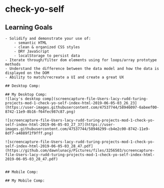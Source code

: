 # check-yo-self

## Learning Goals

    - Solidify and demonstrate your use of:
        - semantic HTML
        - clean & organized CSS styles
        - DRY JavaScript
        - localStorage to persist data
    - Iterate through/filter dom elements using for loops/array prototype methods
    - Understand the difference between the data model and how the data is displayed on the DOM
    - Ability to match/recreate a UI and create a great UX
    
    ## Desktop Comp:
    
    ## My Desktop Comp:
    ![lacy's desktop comp](screencapture-file-Users-lacy-rudd-turing-projects-mod-1-check-yo-self-index-html-2019-06-05-03_26_23](https://user-images.githubusercontent.com/47537744/58946097-6abeef00-8742-11e9-8b16-f64fec987c87.png)
    
    ![screencapture-file-Users-lacy-rudd-turing-projects-mod-1-check-yo-self-index-html-2019-06-05-03_27_37](https://user-images.githubusercontent.com/47537744/58946299-cb4e2c00-8742-11e9-8df7-a4889f2f9fff.png)
    
    ![screencapture-file-Users-lacy-rudd-turing-projects-mod-1-check-yo-self-index-html-2019-06-05-03_28_47.pdf](https://github.com/dawnlunacy/Pictures/files/3256503/screencapture-file-Users-lacy-rudd-turing-projects-mod-1-check-yo-self-index-html-2019-06-05-03_28_47.pdf)

    
    ## Mobile Comp:
    
    ## My Mobile Comp:
    
    
